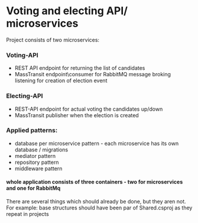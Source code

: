 # Voting and electing API/ microservices

Project consists of two microservices:
 ### Voting-API
 - REST API endpoint for returning the list of candidates
 - MassTransit endpoint\consumer for RabbitMQ message broking listening for creation of election event
 ### Electing-API
 
 - REST-API endpoint for actual voting the candidates up/down
 - MassTransit publisher when the election is created

### Applied patterns:

 - database per microservice pattern - each microservice has its own database / migrations
 - mediator pattern
 - repository pattern
 - middleware pattern

#### whole application consists of three containers - two for microservices and one for RabbitMq

There are several things which should already be done, but they aren not.
For example: base structures should have been par of Shared.csproj as they repeat in projects